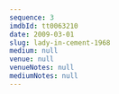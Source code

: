 ```yaml
---
sequence: 3
imdbId: tt0063210
date: 2009-03-01
slug: lady-in-cement-1968
medium: null
venue: null
venueNotes: null
mediumNotes: null
---
```


